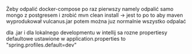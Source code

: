 Żeby odpalić docker-compose po raz pierwszy namely odpalić
samo mongo z postgresem
i zrobić mvn clean install -> jest to po to aby
maven wyprodukował vulcanus.jar
potem można juz normalnie wszystko odpalać

dla .jar i dla lokalnego developmentu w intellij sa rozne propertiesy
defaultowe ustawione w application.properties to "spring.profiles.default=dev"
